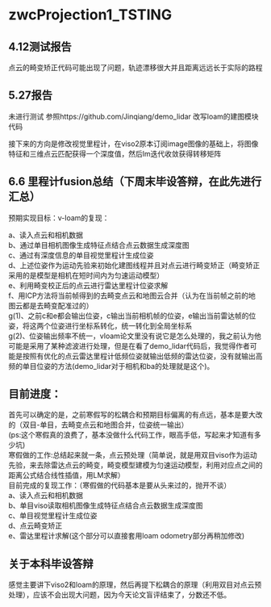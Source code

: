# zwcProjection1_TSTING
4.12测试报告 
----------
点云的畸变矫正代码可能出现了问题，轨迹漂移很大并且距离远远长于实际的路程

5.27报告 
-------
未进行测试 参照https://github.com/Jinqiang/demo_lidar 改写loam的建图模块代码

接下来的方向是修改视觉里程计，在viso2原本订阅image图像的基础上，将图像特征和三维点云匹配获得一个深度值，然后lm迭代收敛获得转移矩阵


6.6 里程计fusion总结（下周末毕设答辩，在此先进行汇总）  
---------------------------------------------
预期实现目标：v-loam的复现：  

a、读入点云和相机数据  
b、通过单目相机图像生成特征点结合点云数据生成深度图  
c、通过有深度信息的单目视觉里程计生成位姿  
d、上述位姿作为运动先验来初始化建图线程并且对点云进行畸变矫正（畸变矫正采用的是模型是相机在短时间内为匀速运动模型）  
e、利用畸变校正后的点云进行雷达里程计位姿求解  
f、用ICP方法将当前帧得到的去畸变点云和地图云合并（认为在当前帧之前的地图云都是去畸变配准过的）  
g(1)、之前c和e都会输出位姿，c输出当前相机帧的位姿，e输出当前雷达帧的位姿，将这两个位姿进行坐标系转化，统一转化到全局坐标系  
g(2)、位姿输出频率不统一，vloam论文里没有说它是怎么处理的，我之前认为他可能是采用了某种滤波进行处理，但是在看了demo_lidar代码后，我觉得作者可能是按照有优化的点云雷达里程计低频位姿就输出低频的雷达位姿，没有就输出高频的单目位姿的方法(demo_lidar对于相机和ba的处理就是这个)。  

目前进度：
-------
首先可以确定的是，之前寒假写的松耦合和预期目标偏离的有点远，基本是要大改的（双目-单目，去畸变点云和地图合并，位姿统一输出）    
(ps:这个寒假真的浪费了，基本没做什么代码工作，眼高手低，写起来才知道有多少坑)    
寒假做的工作:总结起来就一条，点云预处理（简单说，就是用双目viso作为运动先验，来去除雷达点云的畸变，畸变模型建模为匀速运动模型，利用对应点之间的距离公式结合线性插值，用LM求解）    
目前完成的复现工作：（寒假做的代码基本是要从头来过的，抛开不谈）   
a、读入点云和相机数据   
b、单目viso读取相机图像生成特征点结合点云数据生成深度图   
c、单目视觉里程计生成位姿   
d、点云畸变矫正   
e、雷达里程计求解(这个部分可以直接套用loam odometry部分再稍加修改)  

关于本科毕设答辩
-------
感觉主要讲下viso2和loam的原理，然后再提下松耦合的原理（利用双目对点云预处理），应该不会出现大问题，因为今天论文盲评结束了，分数还不低。
